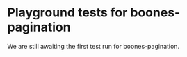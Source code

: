 # Playground tests for boones-pagination
We are still awaiting the first test run for boones-pagination.
